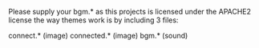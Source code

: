 Please supply your bgm.* as this projects is licensed under the APACHE2 license
the way themes work is by including 3 files:

connect.* (image)
connected.* (image)
bgm.* (sound)
